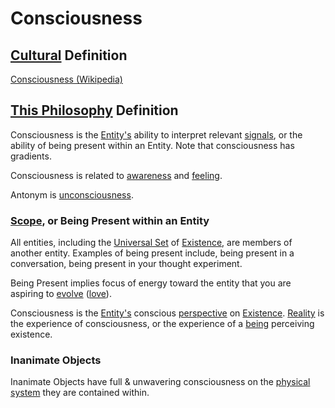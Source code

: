 # Consciousness

## [Cultural](./culture.md) Definition

<a href="https://en.wikipedia.org/wiki/Consciousness" target="_blank">Consciousness (Wikipedia)</a>

## [This Philosophy](./this-philosophy.md) Definition

Consciousness is the [Entity's](./entity.md) ability to interpret relevant [signals](./signal.md), or the ability of being present within an Entity. Note that consciousness has gradients.

Consciousness is related to [awareness](./awareness.md) and [feeling](./feeling.md).

Antonym is [unconsciousness](./unconsciousness.md).

### [Scope](./scope.md), or Being Present within an Entity

All entities, including the [Universal Set](./universal-set.md) of [Existence](./existence.md), are members of another entity. Examples of being present include, being present in a conversation, being present in your thought experiment.

Being Present implies focus of energy toward the entity that you are aspiring to [evolve](./evolution.md) ([love](./love.md)).

Consciousness is the [Entity's](./entity.md) conscious [perspective](./perspective.md) on [Existence](./existence.md). [Reality](./reality.md) is the experience of consciousness, or the experience of a [being](./being.md) perceiving existence.

### Inanimate Objects

Inanimate Objects have full & unwavering consciousness on the [physical system](./physical-system.md) they are contained within.
